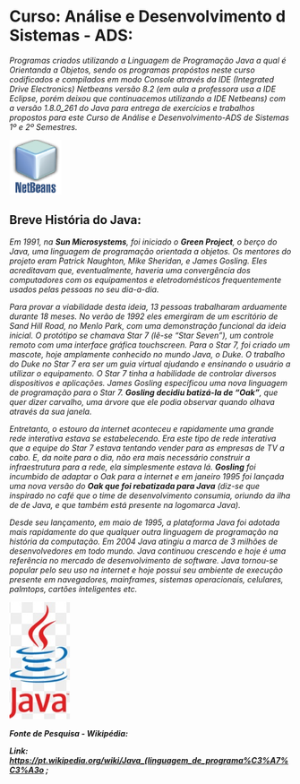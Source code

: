 # Curso: Análise e Desenvolvimento d Sistemas - ADS:

*Programas criados utilizando a Linguagem de Programação Java a qual é Orientanda a Objetos, sendo os programas propóstos neste curso codificados 
e compilados em modo Console através da IDE (Integrated Drive Electronics) Netbeans versão 8.2 (em aula a professora usa a IDE Eclipse, porém deixou que 
continuacemos utilizando a IDE Netbeans) com a versão 1.8.0_261 do Java para entrega de exercícios e trabalhos propostos para este Curso de Análise e 
Desenvolvimento-ADS de Sistemas 1º e 2º Semestres.*

![](https://github.com/Paulo-RJR/NetBeansProjects/blob/master/img/logo-netbeans.png)

## Breve História do Java:

*Em 1991, na **Sun Microsystems**, foi iniciado o **Green Project**, o berço do Java, uma linguagem de programação orientada a objetos. Os mentores do projeto
eram Patrick Naughton, Mike Sheridan, e James Gosling. Eles acreditavam que, eventualmente, haveria uma convergência dos computadores com os 
equipamentos e eletrodomésticos frequentemente usados pelas pessoas no seu dia-a-dia.*

*Para provar a viabilidade desta ideia, 13 pessoas trabalharam arduamente durante 18 meses. No verão de 1992 eles emergiram de um escritório de Sand Hill 
Road, no Menlo Park, com uma demonstração funcional da ideia inicial. O protótipo se chamava  Star 7 (lê-se “Star Seven”), um controle remoto com uma 
interface gráfica touchscreen. Para o Star 7, foi criado um mascote, hoje amplamente conhecido no mundo Java, o Duke. O trabalho do Duke no Star 7 era ser 
um guia virtual ajudando e ensinando o usuário a utilizar o equipamento. O Star 7 tinha a habilidade de controlar diversos dispositivos e aplicações. James 
Gosling especificou uma nova linguagem de programação para o Star 7. **Gosling decidiu batizá-la de “Oak”**, que quer dizer carvalho, uma árvore que ele podia observar quando olhava através da sua janela.*

*Entretanto, o estouro da internet aconteceu e rapidamente uma grande rede interativa estava se estabelecendo. Era este tipo de rede interativa que a equipe do 
Star 7 estava tentando vender para as empresas de TV a cabo. E, da noite para o dia, não era mais necessário construir a infraestrutura para a rede, ela 
simplesmente estava lá. **Gosling** foi incumbido de adaptar o Oak para a internet e em janeiro 1995 foi lançada uma nova versão do **Oak que foi rebatizada 
para Java** (diz-se que inspirado no café que o time de desenvolvimento consumia, oriundo da ilha de de Java, e que também está presente na logomarca Java).*

*Desde seu lançamento, em maio de 1995, a plataforma Java foi adotada mais rapidamente do que qualquer outra linguagem de programação na história da 
computação. Em 2004 Java atingiu a marca de 3 milhões de desenvolvedores em todo mundo. Java continuou crescendo e hoje é uma referência no mercado 
de desenvolvimento de software. Java tornou-se popular pelo seu uso na internet e hoje possui seu ambiente de execução presente em navegadores, 
mainframes, sistemas operacionais, celulares, palmtops, cartões inteligentes etc.* 

![](https://github.com/Paulo-RJR/NetBeansProjects/blob/master/img/logo-java.jpg)

<b><i>Fonte de Pesquisa - Wikipédia:
    
<b><i>Link:</i></b>  https://pt.wikipedia.org/wiki/Java_(linguagem_de_programa%C3%A7%C3%A3o ;
